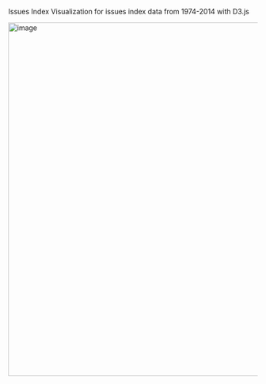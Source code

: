 Issues Index
Visualization for issues index data from 1974-2014 with D3.js

<img width="713" alt="image" src="https://user-images.githubusercontent.com/62676880/198938020-e532fa62-3461-438d-a819-37a89edafee6.png">

